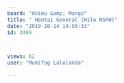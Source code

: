 ```yaml
---
board: "Animu &amp; Mango"
title: " Hentai General (Hilo NSFW)"
date: "2019-10-14 14:50:33"
id: 3409



views: 62
user: "Mumifag Lalolanda"

---
```

